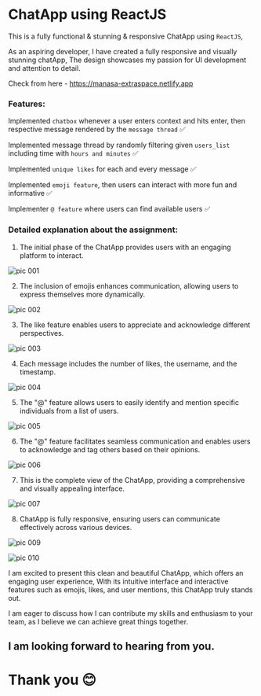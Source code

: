 # ChatApp using ReactJS
This is a fully functional & stunning & responsive ChatApp using `ReactJS`,

As an aspiring developer, I have created a fully responsive and visually stunning chatApp, The design showcases my passion for UI development and attention to detail.

Check from here - https://manasa-extraspace.netlify.app

### Features:
Implemented `chatbox` whenever a user enters context and hits enter, then respective message rendered by the `message thread` ✅

Implemented message thread by randomly filtering given `users_list` including time with `hours and minutes` ✅

Implemented `unique likes` for each and every message ✅

Implemented `emoji feature`, then users can interact with more fun and informative ✅

Implementer `@ feature` where users can find available users ✅

### Detailed explanation about the assignment:

1) The initial phase of the ChatApp provides users with an engaging platform to interact.

![pic 001](https://github.com/manasakoraganji/ChatApp_react/assets/95481269/88b65ed5-f89b-4d6d-b3d9-79ba0b8b008d)

2) The inclusion of emojis enhances communication, allowing users to express themselves more dynamically.

![pic 002](https://github.com/manasakoraganji/ChatApp_react/assets/95481269/1d7fe5c6-a7eb-4e4a-8d2f-0af0333c4020)

3) The like feature enables users to appreciate and acknowledge different perspectives.

![pic 003](https://github.com/manasakoraganji/ChatApp_react/assets/93783719/4d2aef5e-8fda-4f9e-b623-01903600aa20)

4) Each message includes the number of likes, the username, and the timestamp.

![pic 004](https://github.com/manasakoraganji/ChatApp_react/assets/93783719/963ea177-0dc9-4cfc-9719-076c0f408ed9)

5) The "@" feature allows users to easily identify and mention specific individuals from a list of users.

![pic 005](https://github.com/manasakoraganji/ChatApp_react/assets/93783719/97119b08-2613-4be6-977d-e18ba03b199d)

6) The "@" feature facilitates seamless communication and enables users to acknowledge and tag others based on their opinions.

![pic 006](https://github.com/manasakoraganji/ChatApp_react/assets/93783719/ffd26bb6-7981-4767-8332-6146bb3a240d)

7) This is the complete view of the ChatApp, providing a comprehensive and visually appealing interface.

![pic 007](https://github.com/manasakoraganji/ChatApp_react/assets/93783719/53a4f303-d557-4499-9e42-b221ea2defee)

8) ChatApp is fully responsive, ensuring users can communicate effectively across various devices.

![pic 009](https://github.com/manasakoraganji/ChatApp_react/assets/95481269/826aa6fa-725a-47db-a05c-3a29347d2bcd)

![pic 010](https://github.com/manasakoraganji/ChatApp_react/assets/95481269/8b987b85-b8d3-419d-b47a-2c6f2005d5c7)

 
I am excited to present this clean and beautiful ChatApp, which offers an engaging user experience, With its intuitive interface and interactive features such as emojis, likes, and user mentions, this ChatApp truly stands out. 

I am eager to discuss how I can contribute my skills and enthusiasm to your team, as I believe we can achieve great things together.

## I am looking forward to hearing from you.

# Thank you 😊



